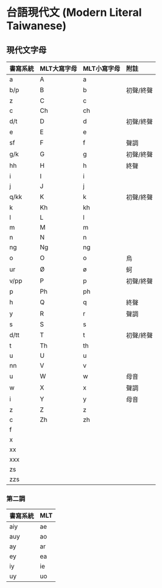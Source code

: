 # 台語現代文 (Modern Literal Taiwanese)

## 現代文字母

| 書寫系統 | MLT大寫字母 | MLT小寫字母 | 附註 |
| :--- | :--- | :--- | :--- |
| a | A | a | |
| b/p | B | b | 初聲/終聲 |
| z | C | c | |
| c | Ch | ch | |
| d/t | D | d | 初聲/終聲 |
| e | E | e | |
| sf | F | f | 聲調 |
| g/k | G | g | 初聲/終聲 |
| hh | H | h | 終聲 |
| i | I | i | |
| j | J | j | |
| q/kk | K | k | 初聲/終聲 |
| k | Kh | kh | |
| l | L | l | |
| m | M | m | |
| n | N | n | |
| ng | Ng | ng | |
| o | O | o | 烏 |
| ur | Ø | ø | 蚵 |
| v/pp | P | p | 初聲/終聲 |
| p | Ph | ph | |
| h | Q | q | 終聲 |
| y | R | r | 聲調 |
| s | S | s | |
| d/tt | T | t | 初聲/終聲 |
| t | Th | th | |
| u | U | u | |
| nn | V | v | |
| u | W | w | 母音 |
| w | X | x | 聲調 |
| i | Y | y | 母音 |
| z | Z | z | |
| c | Zh | zh | |
| f ||||
| x ||||
| xx ||||
| xxx ||||
| zs ||||
| zzs ||||

### 第二調

| **書寫系統** | MLT |
| :--- | :--- |
| aiy | ae |
| auy | ao |
| ay | ar |
| ey | ea |
| iy | ie |
| uy | uo |
